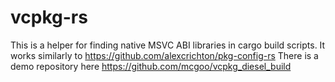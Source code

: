# vcpkg-rs
This is a helper for finding native MSVC ABI libraries in cargo build scripts. 
It works similarly to https://github.com/alexcrichton/pkg-config-rs
There is a demo repository here https://github.com/mcgoo/vcpkg_diesel_build

